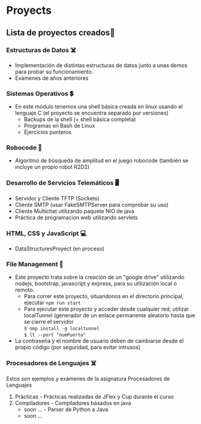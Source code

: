 # Proyects

## Lista de proyectos creados🚀

### Estructuras de Datos ☠️
  - Implementación de distintas estructuras de datos junto a unas demos para probar su funcionamiento.
  - Exámenes de años anteriores

### Sistemas Operativos 💲
  - En este módulo tenemos una shell básica creada en linux usando el lenguaje C (el proyecto se encuentra separado por versiones)
    - Backups de la shell (+ shell básica completa)
    - Programas en Bash de Linux
    - Ejercicios punteros 
  
### Robocode 🤖
  - Algoritmo de búsqueda de amplitud en el juego robocode (también se incluye un propio robot R2D2)
    
### Desarrollo de Servicios Telemáticos 🖥️
  - Servidor y Cliente TFTP (Sockets)
  - Cliente SMTP (usar FakeSMTPServer para comprobar su uso)
  - Cliente Multichat utilizando paquete NIO de java
  - Práctica de programacion web utilizando servlets

### HTML, CSS y JavaScript 💻
  - DataStructuresProyect (en proceso)

### File Management 📂
  - Este proyecto trata sobre la creación de un "google drive" utilizando nodejs, bootstrap, javascript y express, para su utilización local o remoto.
    - Para correr este proyecto, situandonos en el directorio principal, ejecutar
      `npm run start`
    - Para ejecutar este proyecto y acceder desde cualquier red, utilizar localTunnel (generador de un enlace permanente aleatorio hasta que se cierre el servidor <br>
      `$ nmp install -g localtunnel` <br>
      `$ lt --port "numPuerto" `
   - La contraseña y el nombre de usuario deben de cambiarse desde el propio código (por seguridad, para evitar intrusos)
### Procesadores de Lenguajes ☠️
  Estos son ejemplos y exámenes de la asignatura Procesadores de Lenguajes
  1. Prácticas
    - Prácticas realizadas de JFlex y Cup durante el curso
  2. Compiladores
    - Compiladores basados en java
        - soon ...
    - Parser de Python a Java
        - soon ...

 

